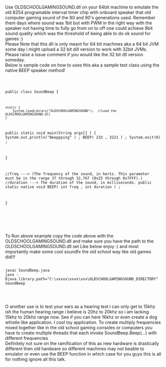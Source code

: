 
<br>
Use OLDSCHOOLGAMINGSOUND.dll on your 64bit machine to emulate the old  8254 programable interval timer chip with onboard speaker that old computer gaming sound of
the 80 and 90's generations used. Remember them days where sound was 1bit but with PWM in the right way with the speaker not having time to fully go from on to off
one could achieve 8bit sound quality which was the threshold of being able to do ok sound for games :)
<br>
<bold> Please Note that this dll is only meant for 64 bit machines aka a 64 bit JVM some day i might upload a 32 bit dill version to work with 32bit JVMs. Please raise a issue comment if you would like the 32 bit dll version someday.</bold>
<br>
Below is sample code on how to uses this aka a sample test class using the native BEEP speaker method!
<pre>
<code>

public class SoundBeep {

	
    static {
        System.loadLibrary("OLDSCHOOLGAMINGSOUND");  //Load the OLDSCHOOLGAMINGSOUND.dll
    }

public static void main(String args[] )
{
System.out.println("Beeppping" ) ;
BEEP( 233 , 3221 ) ;
System.exit(0) ;

}

  //freq     ---> (The frequency of the sound, in hertz. This parameter must be in the range 37 through 32,767 (0x25 through 0x7FFF).)
  //duration ---> The duration of the sound, in milliseconds.
  public static native void BEEP( int freq , int duration ) ;
	
}

</code>
</pre>


<br>
<br>
To Run above example copy the code above with the OLDSCHOOLGAMINGSOUND.dll and make sure you have the path to the OLDSCHOOLGAMINGSOUND.dll set 
Like below enjoy :) and most importantly make some cool soundfx the old school way like old games did!!!
<pre>
<code>
javac SoundBeep.java
java -Djava.library.path="C:\xxxxx\xxxx\xxx\OLDSCHOOLGAMINGSOUND_DIRECTORY" SoundBeep

</pre>
</code>

<br>
O another use is to test your ears as a hearing test i can only get to 15khz ish the human hearing range i believe is 20hz to 20khz so i am lacking 15khz to 20khz range now.
See if you can here 16khz or even create a dog whistle like application.
I cool toy application. To create multiply frequencies mixed together like in the old school gaming consoles or computers you have to create multiple threads that each invoke 
SoundBeep.Beep(...) with different frequencies
<br>
Definitely not sure on the ramification of this as new hardware is drastically different then old hardware so different machines may not beable to emulator or even use the BEEP function in which case for you guys this is all for nothing ignore all this talk.
